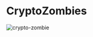 # CryptoZombies

<img src="https://mybroadband.co.za/news/wp-content/uploads/2017/12/CryptoZombies-1.jpg" alt="crypto-zombie" />